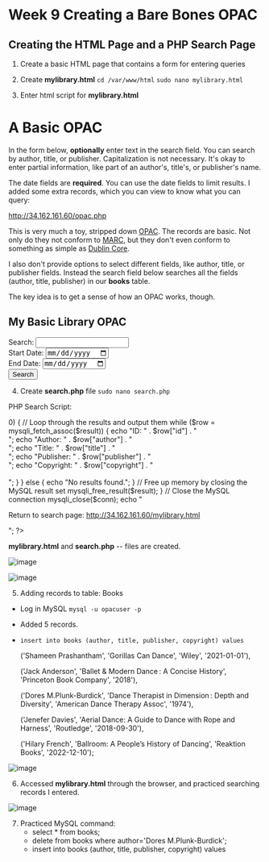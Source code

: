 # Week 9 Creating a Bare Bones OPAC

## Creating the HTML Page and a PHP Search Page

1. Create a basic HTML page that contains a form for entering queries

2. Create **mylibrary.html**      `cd /var/www/html`        `sudo nano mylibrary.html` 

3. Enter html script for **mylibrary.html**



<html>
<head>
<title>MySQL Server Example</title>
</head>
<body>

<h1>A Basic OPAC</h1>

<p>In the form below,
<b>optionally</b> enter text in the search field.
You can search by author, title, or publisher.
Capitalization is not necessary.
It's okay to enter partial information,
like part of an author's, title's, or publisher's name.</p>

<p>The date fields are <b>required</b>.
You can use the date fields to limit results.
I added some extra records,
which you can view to know what you can query:</p>

<p><a href="http://34.162.161.60/opac.php">http://34.162.161.60/opac.php</a></p>

<p>This is very much a toy,
stripped down
<a href="https://en.wikipedia.org/wiki/Online_public_access_catalog">OPAC</a>.
The records are basic.
Not only do they not conform to
<a href="https://www.loc.gov/marc/">MARC</a>,
but they don't even conform to something
as simple as
<a href="https://www.dublincore.org/">Dublin Core</a>.

<p>I also don't provide options
to select different fields,
like author, title, or publisher fields.
Instead the search field below searches
all the fields
(author, title, publisher)
in our <b>books</b> table.</p>

<p>The key idea is to get a sense
of how an OPAC works, though.</p>


<h2>My Basic Library OPAC</h2>
<form method="post" action="search.php">
    <label for="search">Search:</label>
    <input type="text" name="search" id="search">
    <br>
    <label for="start_date">Start Date:</label>
    <input type="date" name="start_date" id="start_date">
    <br>
    <label for="end_date">End Date:</label>
    <input type="date" name="end_date" id="end_date">
    <br>
    <input type="submit" value="Search">
</form>

</body>
</html>





4. Create **search.php** file    `sudo nano search.php` 

 PHP Search Script:

 <?php
// Load MySQL credentials
require_once 'login.php';

// Establish connection
$conn = mysqli_connect($db_hostname, $db_username, $db_password) or
  die("Unable to connect");

// Open database
mysqli_select_db($conn, $db_database) or
  die("Could not open database '$db_database'");

// Check if search query was submitted
if (isset($_POST['search'])) {
    // Sanitize user input to prevent SQL injection attacks
    $search = mysqli_real_escape_string($conn, $_POST['search']);

    // Get the start and end dates for the date range
    $start_date = mysqli_real_escape_string($conn, $_POST['start_date']);
    $end_date = mysqli_real_escape_string($conn, $_POST['end_date']);

    // Build the MySQL query with a WHERE
    // clause that includes the date range filter
    $query = "SELECT * FROM books WHERE
        (author LIKE '%$search%' OR
        title LIKE '%$search%' OR
        publisher LIKE '%$search%') AND
        copyright BETWEEN '$start_date' AND '$end_date'";

    // Execute the query
    $result = mysqli_query($conn, $query);

    // Check if any results were returned
    if (mysqli_num_rows($result) > 0) {
        // Loop through the results and output them
        while ($row = mysqli_fetch_assoc($result)) {
            echo "ID: " . $row["id"] . "<br>";
            echo "Author: " . $row["author"] . "<br>";
            echo "Title: " . $row["title"] . "<br>";
            echo "Publisher: " . $row["publisher"] . "<br>";
            echo "Copyright: " . $row["copyright"] . "<br><br>";
        }
    } else {
        echo "No results found.";
    }

    // Free up memory by closing the MySQL result set
    mysqli_free_result($result);
}

// Close the MySQL connection
mysqli_close($conn);

echo "<p>Return to search page: <a href='http://34.162.161.60/mylibrary.html'>http://34.162.161.60/mylibrary.html</a></p>";

?>

**mylibrary.html** and **search.php** -- files are created.

![image](https://github.com/angela-ren/syslib2024/assets/58860495/eacb612b-d0a5-4c10-bf69-8af576aa9fe3)


![image](https://github.com/angela-ren/syslib2024/assets/58860495/b97df836-90fb-455d-a079-5faf319d64e2)

5. Adding records to table: Books

- Log in MySQL  `mysql -u opacuser -p`
- Added 5 records.
- `insert into books (author, title, publisher, copyright) values`

  ('Shameen Prashantham', 'Gorillas Can Dance', 'Wiley', '2021-01-01'),
  
  ('Jack Anderson', 'Ballet & Modern Dance : A Concise History', 'Princeton Book Company', '2018'),
  
  ('Dores M.Plunk-Burdick', 'Dance Therapist in Dimension : Depth and Diversity', 'American Dance Therapy Assoc', '1974'),
  
  ('Jenefer Davies', 'Aerial Dance: A Guide to Dance with Rope and Harness', 'Routledge', '2018-09-30'),
  
  ('Hilary French', 'Ballroom: A People’s History of Dancing', 'Reaktion Books', '2022-12-10');

![image](https://github.com/angela-ren/syslib2024/assets/58860495/ca06fee5-a023-46b7-8286-138340bcb814)

6. Accessed **mylibrary.html** through the browser, and practiced searching records I entered.

![image](https://github.com/angela-ren/syslib2024/assets/58860495/b5f4da99-4c09-44ad-bf9e-02cd3d40c51f)

7. Practiced MySQL command:
   - select * from books;
   - delete from books where author='Dores M.Plunk-Burdick';
   - insert into books (author, title, publisher, copyright) values




















